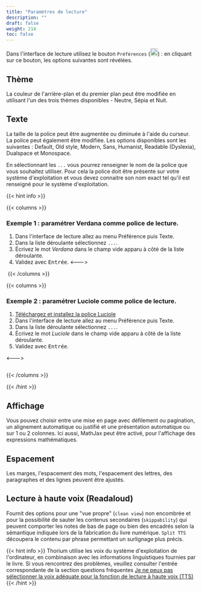 ```yaml
---
title: "Paramètres de lecture"
description: ""
draft: false
weight: 214
toc: false
---
```

Dans l'interface de lecture utilisez le bouton `Préférences` 
(<img class="icons" src="/images/icons/font-size.svg" alt="" width="20px">)
: en cliquant sur ce bouton, les options suivantes sont révélées.

## Thème
La couleur de l'arrière-plan et du premier plan peut être modifiée en utilisant 
l'un des trois thèmes disponibles - Neutre, Sépia et Nuit.
        
## Texte 
La taille de la police peut être augmentée ou diminuée à l'aide du curseur. 
La police peut également être modifiée. Les options disponibles sont les suivantes
 : Default, Old style, Modern, Sans, Humanist, Readable (Dyslexia), 
 Dualspace et Monospace.

En sélectionnant les `...` vous pourrez renseigner le nom de la police que 
vous souhaitez utiliser. Pour cela la police doit être présente sur votre système 
d'exploitation et vous devez connaitre son nom exact tel qu'il est renseigné pour 
le système d'exploitation. 

{{< hint info >}}

{{< columns >}}
### Exemple 1 : paramétrer Verdana comme police de lecture.
1. Dans l'interface de lecture allez au menu Préférence puis Texte. 
2. Dans la liste déroulante sélectionnez `...`.
3. Écrivez le mot *Verdana* dans le champ vide apparu à côté de la liste déroulante. 
4. Validez avec <kbd>Entrée</kbd>.
<--->
<img class="icons" src="/images/local-fr/thorium-verdana.png" alt="">
{{< /columns >}}

{{< columns >}}

### Exemple 2 : paramétrer Luciole comme police de lecture.

1. [Téléchargez et installez la police Luciole](https://www.luciole-vision.com/Fichiers/Luciole-Regular.ttf)
2. Dans l'interface de lecture allez au menu Préférence puis Texte. 
3. Dans la liste déroulante sélectionnez `...`.
4. Écrivez le mot *Luciole* dans le champ vide apparu à côté de la liste déroulante. 
5. Validez avec <kbd>Entrée</kbd>.

<--->

<img class="icons" src="/images/local-fr/thorium-luciole.png" alt=""/>

{{< /columns >}}

{{< /hint >}}

## Affichage 
Vous pouvez choisir entre une mise en page avec défilement ou pagination, 
un alignement automatique ou justifié et une présentation automatique ou 
sur 1 ou 2 colonnes. Ici aussi, MathJax peut être activé, pour l'affichage 
des expressions mathématiques.

## Espacement
Les marges, l'espacement des mots, l'espacement des lettres, des paragraphes 
et des lignes peuvent être ajustés.

## Lecture à haute voix (Readaloud)
Fournit des options pour une "vue propre" (`clean view`) non encombrée et pour 
la possibilité de sauter les contenus secondaires (`skippability`) qui peuvent 
comporter les notes de bas de page ou bien des encadrés selon la sémantique 
indiquée lors de la fabrication du livre numérique.
`Split TTS` découpera le contenu par phrase permettant un surlignage plus précis.

{{< hint info >}}
Thorium utilise les voix du système d'exploitation de l'ordinateur, en combinaison avec les informations linguistiques fournies par le livre. Si vous rencontrez des problèmes, veuillez consulter l'entrée correspondante de la section questions fréquentes [Je ne peux pas sélectionner la voix adéquate pour la fonction de lecture à haute voix (TTS)](../400_ressources/430_faq#TTSvoicesFR)
{{< /hint >}}